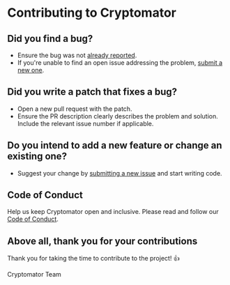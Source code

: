 # Contributing to Cryptomator

## Did you find a bug?

- Ensure the bug was not [already reported](https://github.com/cryptomator/cryptomator-objc-cryptor/issues).
- If you're unable to find an open issue addressing the problem, [submit a new one](https://github.com/cryptomator/cryptomator-objc-cryptor/issues/new).

## Did you write a patch that fixes a bug?

- Open a new pull request with the patch.
- Ensure the PR description clearly describes the problem and solution. Include the relevant issue number if applicable.

## Do you intend to add a new feature or change an existing one?

- Suggest your change by [submitting a new issue](https://github.com/cryptomator/cryptomator-objc-cryptor/issues/new) and start writing code.

## Code of Conduct

Help us keep Cryptomator open and inclusive. Please read and follow our [Code of Conduct](https://github.com/cryptomator/cryptomator-objc-cryptor/blob/master/CODE_OF_CONDUCT.md).

## Above all, thank you for your contributions

Thank you for taking the time to contribute to the project! :+1:

Cryptomator Team
